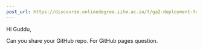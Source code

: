 ```yaml
---
post_url: https://discourse.onlinedegree.iitm.ac.in/t/ga2-deployment-tools-discussion-thread-tds-jan-2025/161120/6
---
```

Hi Guddu,

Can you share your GitHub repo. For GitHub pages question.